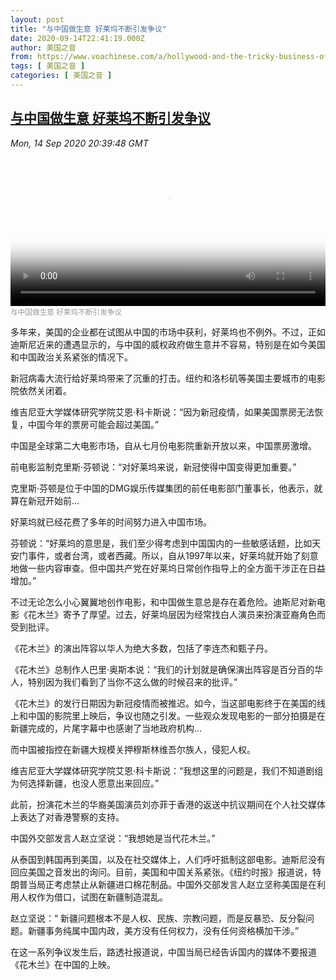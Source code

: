 ```yaml
---
layout: post
title: "与中国做生意 好莱坞不断引发争议"
date: 2020-09-14T22:41:19.000Z
author: 美国之音
from: https://www.voachinese.com/a/hollywood-and-the-tricky-business-of-catering-to-china-20200914/5583236.html
tags: [ 美国之音 ]
categories: [ 美国之音 ]
---
```

<!--1600123279000-->
[与中国做生意 好莱坞不断引发争议](https://www.voachinese.com/a/hollywood-and-the-tricky-business-of-catering-to-china-20200914/5583236.html)
------

<div>
<div><i>Mon, 14 Sep 2020 20:39:48 GMT</i></div><video poster="https://images.weserv.nl?url=gdb.voanews.com/a1c5c1de-7f0d-4dc6-9062-0453adb480d1_tv_r1_s_w900.jpg" src="https://av.voanews.com/Videoroot/Pangeavideo/2020/09/a/a1/a1c5c1de-7f0d-4dc6-9062-0453adb480d1_240p.mp4" style="width:100%" controls></video><div><small style="color: #999;">与中国做生意 好莱坞不断引发争议</small></div><p>多年来，美国的企业都在试图从中国的市场中获利，好莱坞也不例外。不过，正如迪斯尼近来的遭遇显示的，与中国的威权政府做生意并不容易，特别是在如今美国和中国政治关系紧张的情况下。</p><p>新冠病毒大流行给好莱坞带来了沉重的打击。纽约和洛杉矶等美国主要城市的电影院依然关闭着。</p><p>维吉尼亚大学媒体研究学院艾恩·科卡斯说：“因为新冠疫情，如果美国票房无法恢复，中国今年的票房可能会超过美国。”</p><p>中国是全球第二大电影市场，自从七月份电影院重新开放以来，中国票房激增。</p><p>前电影监制克里斯·芬顿说：“对好莱坞来说，新冠使得中国变得更加重要。”</p><p>克里斯·芬顿是位于中国的DMG娱乐传媒集团的前任电影部门董事长，他表示，就算在新冠开始前…</p><p>好莱坞就已经花费了多年的时间努力进入中国市场。</p><p>芬顿说：“好莱坞的意思是，我们至少得考虑到中国国内的一些敏感话题，比如天安门事件，或者台湾，或者西藏。所以，自从1997年以来，好莱坞就开始了刻意地做一些内容审查。但中国共产党在好莱坞日常创作指导上的全方面干涉正在日益增加。”</p><p>不过无论怎么小心翼翼地创作电影，和中国做生意总是存在着危险。迪斯尼对新电影《花木兰》寄予了厚望。过去，好莱坞层因为经常找白人演员来扮演亚裔角色而受到批评。</p><p>《花木兰》的演出阵容以华人为绝大多数，包括了李连杰和甄子丹。</p><p>《花木兰》总制作人巴里·奥斯本说：“我们的计划就是确保演出阵容是百分百的华人，特别因为我们看到了当你不这么做的时候召来的批评。”</p><p>《花木兰》的发行日期因为新冠疫情而被推迟。如今，当这部电影终于在美国的线上和中国的影院里上映后，争议也随之引发。一些观众发现电影的一部分拍摄是在新疆完成的，片尾字幕中也感谢了当地政府机构…</p><p>而中国被指控在新疆大规模关押穆斯林维吾尔族人，侵犯人权。</p><p>维吉尼亚大学媒体研究学院艾恩·科卡斯说：“我想这里的问题是，我们不知道剧组为何选择新疆，也没人愿意出来回应。”</p><p>此前，扮演花木兰的华裔美国演员刘亦菲于香港的返送中抗议期间在个人社交媒体上表达了对香港警察的支持。</p><p>中国外交部发言人赵立坚说：“我想她是当代花木兰。”</p><p>从泰国到韩国再到美国，以及在社交媒体上，人们呼吁抵制这部电影。迪斯尼没有回应美国之音发出的询问。目前，美国和中国关系紧张。《纽约时报》报道说，特朗普当局正考虑禁止从新疆进口棉花制品。中国外交部发言人赵立坚称美国是在利用人权作为借口，试图在新疆制造混乱。</p><p>赵立坚说：“ 新疆问题根本不是人权、民族、宗教问题，而是反暴恐、反分裂问题。新疆事务纯属中国内政，美方没有任何权力，没有任何资格横加干涉。”</p><p>在这一系列争议发生后，路透社报道说，中国当局已经告诉国内的媒体不要报道《花木兰》在中国的上映。</p>
</div>
